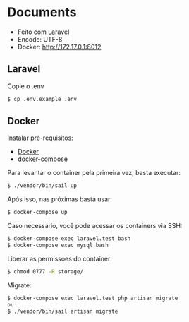 # Documents

* Feito com [Laravel](http://laravel.com)
* Encode: UTF-8
* Docker: http://172.17.0.1:8012

## Laravel

Copie o .env

```sh
$ cp .env.example .env
```

## Docker

Instalar pré-requisitos:
* [Docker](https://docs.docker.com/engine/installation/linux/ubuntulinux/)
* [docker-compose](https://docs.docker.com/compose/install/)

Para levantar o container pela primeira vez, basta executar:
```sh
$ ./vendor/bin/sail up
```

Após isso, nas próximas basta usar:
```sh
$ docker-compose up
```

Caso necessário, você pode acessar os containers via SSH:
```sh
$ docker-compose exec laravel.test bash
$ docker-compose exec mysql bash
```
Liberar as permissoes do container:
```sh
$ chmod 0777 -R storage/
```

Migrate:

```sh
$ docker-compose exec laravel.test php artisan migrate
ou
$ ./vendor/bin/sail artisan migrate
```